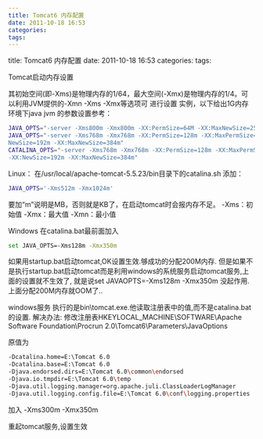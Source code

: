 ```yaml
---
title: Tomcat6 内存配置
date: 2011-10-18 16:53
categories: 
tags: 
---
```

title: Tomcat6 内存配置 date: 2011-10-18 16:53 categories:
tags:



Tomcat启动内存设置 

其初始空间(即-Xms)是物理内存的1/64，最大空间(-Xmx)是物理内存的1/4。可以利用JVM提供的-Xmn -Xms -Xmx等选项可 
进行设置 
实例，以下给出1G内存环境下java jvm 的参数设置参考： 
```bash
JAVA_OPTS="-server -Xms800m -Xmx800m -XX:PermSize=64M -XX:MaxNewSize=256m -XX:MaxPermSize=128m -Djava.awt.headless=true "
JAVA_OPTS="-server -Xms768m -Xmx768m -XX:PermSize=128m -XX:MaxPermSize=256m -XX:
NewSize=192m -XX:MaxNewSize=384m"
CATALINA_OPTS="-server -Xms768m -Xmx768m -XX:PermSize=128m -XX:MaxPermSize=256m
-XX:NewSize=192m -XX:MaxNewSize=384m"
```

Linux： 
在/usr/local/apache-tomcat-5.5.23/bin目录下的catalina.sh 
添加： 

```bash
JAVA_OPTS='-Xms512m -Xmx1024m'
```

要加“m”说明是MB，否则就是KB了，在启动tomcat时会报内存不足。 
-Xms：初始值 
-Xmx：最大值 
-Xmn：最小值 


Windows 
在catalina.bat最前面加入
```bash 
set JAVA_OPTS=-Xms128m -Xmx350m
```

如果用startup.bat启动tomcat,OK设置生效.够成功的分配200M内存. 
但是如果不是执行startup.bat启动tomcat而是利用windows的系统服务启动tomcat服务,上面的设置就不生效了, 
就是说set JAVAOPTS=-Xms128m -Xmx350m 没起作用.上面分配200M内存就OOM了.. 

windows服务 执行的是bin\tomcat.exe.他读取注册表中的值,而不是catalina.bat的设置. 
解决办法: 
修改注册表HKEYLOCAL_MACHINE\SOFTWARE\Apache Software 
Foundation\Procrun 2.0\Tomcat6\Parameters\JavaOptions

原值为 
```bash
-Dcatalina.home=E:\Tomcat 6.0
-Dcatalina.base=E:\Tomcat 6.0
-Djava.endorsed.dirs=E:\Tomcat 6.0\common\endorsed
-Djava.io.tmpdir=E:\Tomcat 6.0\temp
-Djava.util.logging.manager=org.apache.juli.ClassLoaderLogManager
-Djava.util.logging.config.file=E:\Tomcat 6.0\conf\logging.properties
```

加入 -Xms300m -Xmx350m 

重起tomcat服务,设置生效 

